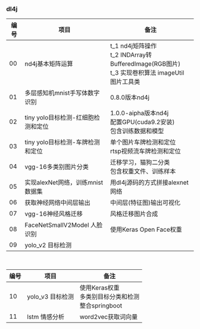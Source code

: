 <div class="container">
  	<div class="row">
  		<h3>dl4j</h3>	
    </div>
	<div class="row">
		<div class="span4">
			<table class="table table-condensed table-hover">
				<thead>
					<tr>
						<th>
							<span>编号</span>
						</th>
						<th>
							<span>项目</span>
						</th>
						<th>
							<span>备注</span>
						</th>
					</tr>
				</thead>
				<tbody>
					<tr>
						<td>
							00
						</td>
						<td>
							<span>nd4j基本矩阵运算</span>
						</td>
						<td>
						t_1 nd4j矩阵操作<br>
						t_2 INDArray转BufferedImage(RGB图片)<br>
						t_3 实现卷积算法
                        imageUtil 图片工具类
						</td>
					</tr>
					<tr class="success">
						<td>
							01
						</td>
						<td>
							多层感知机mnist手写体数字识别
						</td>
						<td>
							0.8.0版本nd4j
						</td>
					</tr>
					<tr class="error">
						<td>
							02
						</td>
						<td>
							tiny yolo目标检测-红细胞检测和定位
						</td>
						<td>
							1.0.0-aipha版本nd4j<br>
							配置GPU(cuda9.2安装)<br>
							包含训练数据和模型
						</td>
					</tr>
					<tr class="warning">
						<td>
							03
						</td>
						<td>
							tiny yolo目标检测-车牌检测和定位
						</td>
						<td>
							单个图片车牌检测和定位<br>
							rtsp视频流车牌检测和定位
						</td>
					</tr>
					<tr class="info">
						<td>
							04
						</td>
						<td>
							vgg-16多类别图片分类
						</td>
						<td>
							迁移学习，猫狗二分类<br>
							包含权重文件、训练样本
						</td>
					</tr>
					<tr>
						<td>
							05
						</td>
						<td>
							实现alexNet网络，训练mnist数据集
						</td>
						<td>
							用dl4j源码的方式拼接alexnet网络
						</td>
					</tr>
					<tr>
						<td>
							06
						</td>
						<td>
							获取神经网络中间层输出
						</td>
						<td>
							中间层(特征图)输出可视化
						</td>
					</tr>
					<tr>
						<td>
							07
						</td>
						<td>
							vgg-16神经风格迁移
						</td>
						<td>
							风格迁移图片合成
						</td>
					</tr>
					<tr>
						<td>
							08
						</td>
						<td>
							FaceNetSmallV2Model 人脸识别
						</td>
						<td>
							使用Keras Open Face权重
						</td>
					</tr>
					<tr>
						<td>
							09
						</td>
						<td>
							yolo_v2 目标检测
						</td>
						<td>
						</td>
					</tr>
				</tbody>
			</table>
		</div> &nbsp;&nbsp;&nbsp;&nbsp;&nbsp;&nbsp;&nbsp;
		<div class="span4">
			<table class="table">
				<thead>
					<tr>
						<th>
							编号
						</th>
						<th>
							项目
						</th>
						<th>
							备注
						</th>
					</tr>
				</thead>
				<tbody>
					<tr>
						<td>
							10
						</td>
						<td>
							yolo_v3 目标检测
						</td>
						<td>
							使用Keras权重<br>
							多类别目标分类和检测<br>
							整合springboot
						</td>
					</tr>
                    <tr>
						<td>
							11
						</td>
						<td>
							lstm 情感分析
						</td>
						<td>
							word2vec获取词向量<br>
						</td>
					</tr>
				</tbody>
			</table>
		</div>
		<div class="span4">
		</div>
	</div>
</div>